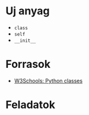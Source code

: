 # Uj anyag

 - `class`
 - `self`
 - `__init__`

# Forrasok
 - [W3Schools: Python classes](https://www.w3schools.com/python/python_classes.asp)

# Feladatok


